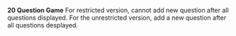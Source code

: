 **20 Question Game**
For restricted version, cannot add new question after all questions displayed.
For the unrestricted version, add a new question after all questions desplayed.
